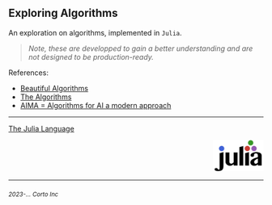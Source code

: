 ## Exploring Algorithms

An exploration on algorithms, implemented in `Julia`.

> _Note, these are developped to gain a better understanding and are not designed to be production-ready._


References:
- [Beautiful Algorithms](https://github.com/mossr/BeautifulAlgorithms.jl)
- [The Algorithms](https://github.com/TheAlgorithms/Julia/tree/main/src)
- [AIMA = Algorithms for AI a modern approach](https://github.com/aimacode/aima-julia)

<hr />

  [The Julia Language](https://www.julialang.org/)

<div align="right">
    <img src="https://github.com/pascal-p/julia-notebooks/blob/main/Data%20Science%20From%20Scratch/src/julia-logo.svg" alt="JuliaLang Logo" width="100px" />
</div>

<hr />

<p><sub><em>2023-... Corto Inc</sub></em></p>
